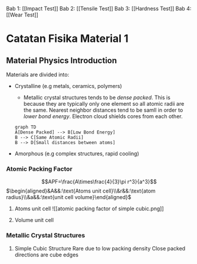 Bab 1: [[Impact Test]]
Bab 2: [[Tensile Test]]
Bab 3: [[Hardness Test]]
Bab 4: [[Wear Test]]

# Catatan Fisika Material 1
## Material Physics Introduction
Materials are divided into:
- Crystalline (e.g metals, ceramics, polymers)
	- Metallic crystal structures tends to be _dense packed_. This is because they are typically only one element so all atomic radii are the same. Nearest neighbor distances tend to be samll in order to _lower bond energy_. Electron cloud shields cores from each other. 
	```mermaid
	graph TD
	A[Dense Packed] --> B[Low Bond Energy]
	B --> C[Same Atomic Radii]
	B --> D[Small distances between atoms]
	```

- Amorphous (e.g complex structures, rapid cooling)
### Atomic Packing Factor
$$APF=\frac{A\times\frac{4}{3}\pi r^3}{a^3}$$
$\begin{aligned}&A&&:\text{Atoms unit cell}\\&r&&:\text{atom radius}\\&a&&:\text{unit cell volume}\end{aligned}$

1. Atoms unit cell
![[atomic packing factor of simple cubic.png]]

2. Volume unit cell


### Metallic Crystal Structures
1. Simple Cubic Structure
	Rare due to low packing density
	Close packed directions are cube edges

